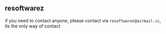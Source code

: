## resoftwarez
if you need to contact anyone, please contact via `resoftwarez@airmail.cc`, its the only way of contact
